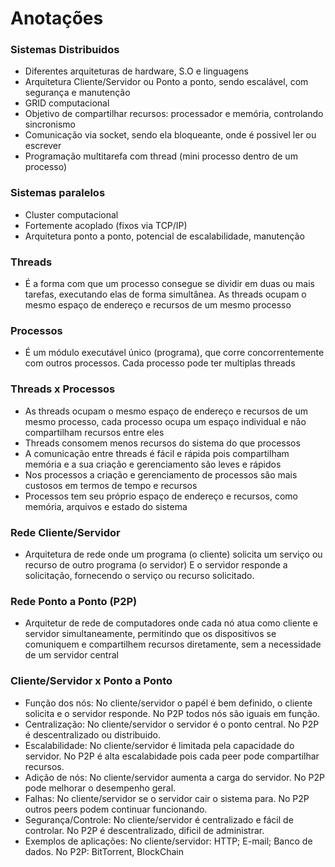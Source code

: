 # Anotações

### Sistemas Distribuidos
- Diferentes arquiteturas de hardware, S.O e linguagens
- Arquitetura Cliente/Servidor ou Ponto a ponto, sendo escalável, com segurança e manutenção
- GRID computacional
- Objetivo de compartilhar recursos: processador e memória, controlando sincronismo
- Comunicação via socket, sendo ela bloqueante, onde é possivel ler ou escrever
- Programação multitarefa com thread (mini processo dentro de um processo)  

### Sistemas paralelos
- Cluster computacional
- Fortemente acoplado (fixos via TCP/IP)
- Arquitetura ponto a ponto, potencial de escalabilidade, manutenção

### Threads
- É a forma com que um processo consegue se dividir em duas ou mais tarefas, executando elas de forma simultânea.
  As threads ocupam o mesmo espaço de endereço e recursos de um mesmo processo

### Processos
- É um módulo executável único (programa), que corre concorrentemente com outros processos.
  Cada processo pode ter multiplas threads

### Threads x Processos
- As threads ocupam o mesmo espaço de endereço e recursos de um mesmo processo, cada processo ocupa um espaço individual
  e não compartilham recursos entre eles
- Threads consomem menos recursos do sistema do que processos
- A comunicação entre threads é fácil e rápida pois compartilham memória e a sua criação e gerenciamento são leves e rápidos
- Nos processos a criação e gerenciamento de processos são mais custosos em termos de tempo e recursos
- Processos tem seu próprio espaço de endereço e recursos, como memória, arquivos e estado do sistema

### Rede Cliente/Servidor
- Arquitetura de rede onde um programa (o cliente) solicita um serviço ou recurso de outro programa (o servidor)
  E o servidor responde a solicitação, fornecendo o serviço ou recurso solicitado.

### Rede Ponto a Ponto (P2P)
- Arquitetur de rede de computadores onde cada nó atua como cliente e servidor simultaneamente,
permitindo que os dispositivos se comuniquem e compartilhem recursos diretamente, sem a necessidade de um servidor central

### Cliente/Servidor x Ponto a Ponto
- Função dos nós: No cliente/servidor o papél é bem definido, o cliente solicita e o servidor responde. No P2P todos nós são iguais em função.
- Centralização: No cliente/servidor o servidor é o ponto central. No P2P é descentralizado ou distribuido.
- Escalabilidade: No cliente/servidor é limitada pela capacidade do servidor. No P2P é alta escalabidade pois cada peer pode compartilhar recursos.
- Adição de nós: No cliente/servidor aumenta a carga do servidor. No P2P pode melhorar o desempenho geral.
- Falhas: No cliente/servidor se o servidor cair o sistema para. No P2P outros peers podem continuar funcionando.
- Segurança/Controle: No cliente/servidor é centralizado e fácil de controlar. No P2P é descentralizado, dificil de administrar.
- Exemplos de aplicações: No cliente/servidor: HTTP; E-mail; Banco de dados. No P2P: BitTorrent, BlockChain
